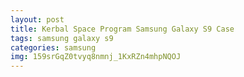 ```yaml
---
layout: post
title: Kerbal Space Program Samsung Galaxy S9 Case
tags: samsung galaxy s9
categories: samsung
img: 159srGqZ0tvyq8nmnj_1KxRZn4mhpNQOJ
---
```

